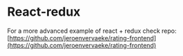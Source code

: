 # React-redux
For a more advanced example of react + redux check repo:
[https://github.com/jeroenvervaeke/rating-frontend](https://github.com/jeroenvervaeke/rating-frontend)